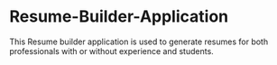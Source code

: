 # Resume-Builder-Application
This Resume builder application is used to generate resumes for both professionals with or without experience and students.
